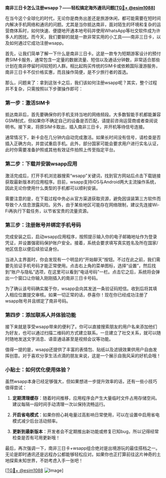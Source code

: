 **南非三日卡怎么注册wsapp？——轻松搞定海外通讯问题[[TG💪+ @esim1088](https://t.me/s/esim1088)]**

在当今这个全球化的时代，无论你是商务出差还是旅游休闲，都可能需要在短时间内解决手机网络和通讯的问题。尤其是当你抵达南非，面对陌生的环境和复杂的运营商体系时，如何快速、便捷地开通本地号码并使用WhatsApp等社交软件成为许多人的困扰。而今天，我们要聊的就是一款非常实用的小工具——南非三日卡，以及如何通过它成功注册wsapp。

首先，让我们简单了解一下什么是南非三日卡。这是一款专为短期游客设计的预付费SIM卡服务，通常包含一定量的数据流量、短信以及通话分钟数，非常适合那些计划在南非停留时间较短的人群。相比起购买传统的SIM卡或依赖国际漫游服务，南非三日卡不仅价格实惠，而且操作简便，是不少旅行者的首选。

那么，问题来了：拿到这张卡之后，我们该如何注册wsapp呢？其实，整个过程并不复杂，只需按照以下步骤操作即可：

### 第一步：激活SIM卡

抵达南非后，首先要确保你的手机支持当地的网络频段。大多数智能手机都能兼容GSM制式，但如果你不确定自己的设备是否匹配，请提前咨询运营商或者查阅说明书。接下来，将原SIM卡取出，插入南非三日卡，并开机等待信号连接。

通常情况下，新卡会在几分钟内自动完成激活。如果长时间没有信号，请检查是否插入正确方向，并尝试重启手机。此外，部分国家可能会要求用户进行实名认证，此时你需要准备护照或其他有效证件拍照上传至指定平台。

### 第二步：下载并安装wsapp应用

激活完成后，打开手机浏览器搜索“wsapp”关键词，找到官方网站后点击下载链接获取最新版本的应用程序。目前，wsapp支持iOS与Android两大主流操作系统，因此无论你使用什么类型的手机都可以顺利安装。

需要注意的是，在下载过程中务必从官方渠道获取资源，避免因误装第三方软件而导致个人信息泄露风险。另外，由于某些地区可能存在网络限制，建议先连接Wi-Fi再执行下载任务，以节省宝贵的流量资源。

### 第三步：注册账号并绑定手机号码

完成安装之后，启动wsapp应用程序，按照提示输入你的电子邮箱地址作为登录凭证，并设置强密码保护账户安全。接着，系统会要求填写真实姓名及所在国家/地区信息以便后续验证身份。

当进入主界面时，你会发现有一个明显的“开始聊天”按钮。不过在此之前，我们需要先验证手机号码才能正常使用。点击右上角的菜单图标，选择“设置”，然后找到“账户与隐私”选项，在这里可以看到“电话号码”一栏。点击它之后，系统将会弹出一个窗口让你输入刚刚插入的南非三日卡号码。

为了确认该号码确实属于你，wsapp会向其发送一条验证码短信。收到后将其填入相应位置提交审核。如果一切正常的话，恭喜你！现在你已经成功注册了wsapp账号并且绑定了南非号码。

### 第四步：添加联系人并体验功能

接下来就是享受wsapp带来的便利了。你可以直接搜索朋友的用户名来添加他们为好友，也可以通过扫描二维码的方式建立联系。一旦建立了社交关系，就可以随时随地发送文字消息、语音通话甚至是视频会议等功能。

值得一提的是，wsapp还提供了丰富的表情包、贴纸以及滤镜效果供用户自由发挥创意。对于喜欢分享生活点滴的朋友来说，这是一个展示自我风采的好机会哦！

### 小贴士：如何优化使用体验？

虽然wsapp本身已经足够强大，但如果想进一步提升效率的话，还有一些小技巧值得尝试：

1. **定期清理缓存**：随着时间推移，应用程序会产生大量临时文件占用存储空间。建议每隔一段时间手动清理一次以保持流畅运行。
   
2. **开启省电模式**：如果你担心耗电量过高影响日常使用，可以在设置中启用省电模式减少后台活动频率。
   
3. **更新到最新版本**：开发者会不定期推出新功能或修复已知bug，所以记得经常检查是否有可用更新哦！

最后，再次强调一下，南非三日卡+wsapp组合绝对是出境游玩的最佳搭档之一。无论是即时通讯还是远程办公都能够轻松应对。如果你也正打算前往这片神奇的土地探索未知世界，不妨考虑入手一张吧！

[[TG💪+ @esim1088](https://t.me/s/esim1088) ![Image](https://i.postimg.cc/4NQfJmqS/Snipaste-2025-05-13-00-14-12.png)]